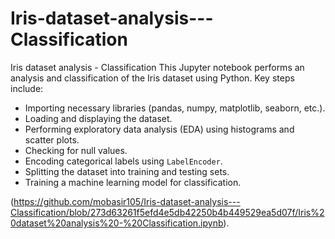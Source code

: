 # Iris-dataset-analysis---Classification
Iris dataset analysis - Classification
This Jupyter notebook performs an analysis and classification of the Iris dataset using Python. Key steps include:

- Importing necessary libraries (pandas, numpy, matplotlib, seaborn, etc.).
- Loading and displaying the dataset.
- Performing exploratory data analysis (EDA) using histograms and scatter plots.
- Checking for null values.
- Encoding categorical labels using `LabelEncoder`.
- Splitting the dataset into training and testing sets.
- Training a machine learning model for classification.

(https://github.com/mobasir105/Iris-dataset-analysis---Classification/blob/273d63261f5efd4e5db42250b4b449529ea5d07f/Iris%20dataset%20analysis%20-%20Classification.ipynb).
